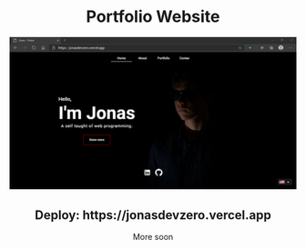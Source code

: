 <h1 align="center">Portfolio Website</h1>
<img src='https://github.com/jonasdevzero/Media-Hub/blob/master/projects/portfolio.PNG' alt='portfolio image' />
<h2 align="center">Deploy: https://jonasdevzero.vercel.app</h2>
<p align="center">More soon</p>
